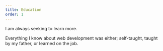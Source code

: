 ```yaml
---
title: Education
order: 1
---
```


I am always seeking to learn more.

Everything I know about web development was either; 
self-taught,
taught by my father, 
or learned on the job. 